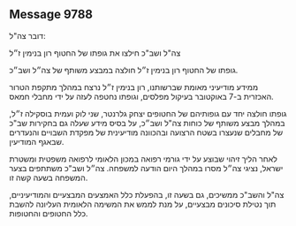 ## Message 9788

דובר צה"ל:

צה"ל ושב"כ חילצו את גופתו של החטוף רון בנימין ז״ל

גופתו של החטוף רון בנימין ז״ל חולצה במבצע משותף של צה״ל ושב״כ.

ממידע מודיעיני מאומת שברשותנו, רון בנימין ז״ל נרצח במהלך מתקפת הטרור האכזרית ב-7 באוקטובר בעיקול מפלסים, וגופתו נחטפה לעזה על ידי מחבלי חמאס.

גופתו חולצה יחד עם גופותיהם של החטופים יצחק גלרנטר, שני לוק ועמית בוסקילה ז״ל, במהלך מבצע משותף של כוחות צה"ל ושב״כ, על בסיס מידע שעלה גם בחקירות שב"כ של מחבלים שנעצרו בשטח הרצועה ובהכוונה מודיעינית של מפקדת השבויים והנעדרים שבאגף המודיעין.

לאחר הליך זיהוי שבוצע על ידי גורמי רפואה במכון הלאומי לרפואה משפטית ומשטרת ישראל, נציגי צה״ל מסרו במהלך היום הודעה למשפחה.
צה״ל ושב"כ משתתפים בצער המשפחה בשעה קשה זו. 

צה"ל והשב"כ ממשיכים, גם בשעה זו, בהפעלת כלל האמצעים המבצעיים והמודיעיניים, תוך נטילת סיכונים מבצעיים, על מנת לממש את המשימה הלאומית העליונה להשבת כלל החטופים והחטופות.

